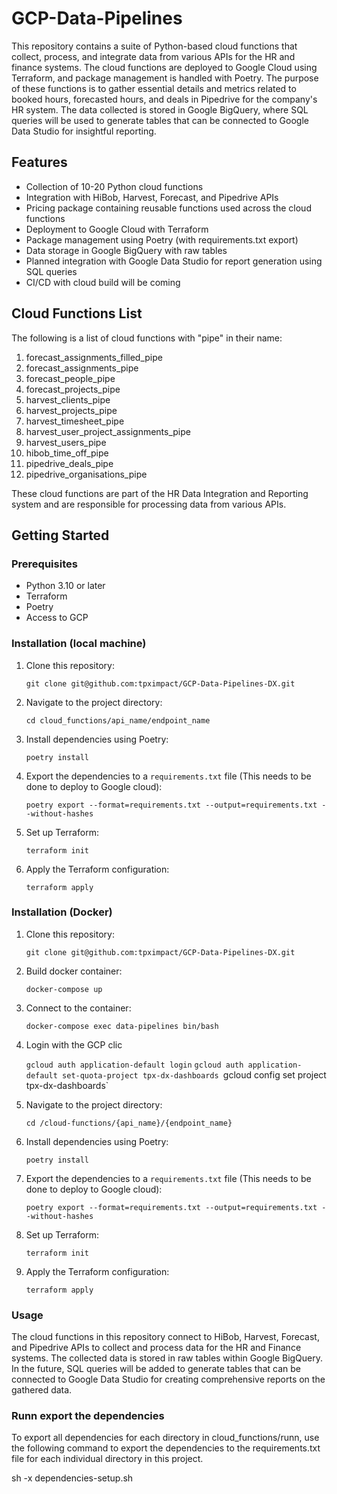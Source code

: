 # GCP-Data-Pipelines

This repository contains a suite of Python-based cloud functions that collect, process, and integrate data from various APIs for the HR and finance systems. The cloud functions are deployed to Google Cloud using Terraform, and package management is handled with Poetry. The purpose of these functions is to gather essential details and metrics related to booked hours, forecasted hours, and deals in Pipedrive for the company's HR system. The data collected is stored in Google BigQuery, where SQL queries will be used to generate tables that can be connected to Google Data Studio for insightful reporting.

## Features

- Collection of 10-20 Python cloud functions
- Integration with HiBob, Harvest, Forecast, and Pipedrive APIs
- Pricing package containing reusable functions used across the cloud functions
- Deployment to Google Cloud with Terraform
- Package management using Poetry (with requirements.txt export)
- Data storage in Google BigQuery with raw tables
- Planned integration with Google Data Studio for report generation using SQL queries
- CI/CD with cloud build will be coming

## Cloud Functions List

The following is a list of cloud functions with "pipe" in their name:

1. forecast_assignments_filled_pipe
2. forecast_assignments_pipe
3. forecast_people_pipe
4. forecast_projects_pipe
5. harvest_clients_pipe
6. harvest_projects_pipe
7. harvest_timesheet_pipe
8. harvest_user_project_assignments_pipe
9. harvest_users_pipe
10. hibob_time_off_pipe
11. pipedrive_deals_pipe
12. pipedrive_organisations_pipe

These cloud functions are part of the HR Data Integration and Reporting system and are responsible for processing data from various APIs.

## Getting Started

### Prerequisites

- Python 3.10 or later
- Terraform
- Poetry
- Access to GCP

### Installation (local machine)

1. Clone this repository:

   `git clone git@github.com:tpximpact/GCP-Data-Pipelines-DX.git`

2. Navigate to the project directory:

   `cd cloud_functions/api_name/endpoint_name`

3. Install dependencies using Poetry:

   `poetry install`

4. Export the dependencies to a `requirements.txt` file
   (This needs to be done to deploy to Google cloud):

   `poetry export --format=requirements.txt --output=requirements.txt --without-hashes`

5. Set up Terraform:

   `terraform init`

6. Apply the Terraform configuration:

   `terraform apply`

### Installation (Docker)

1. Clone this repository:

   `git clone git@github.com:tpximpact/GCP-Data-Pipelines-DX.git`

2. Build docker container:
   
   `docker-compose up`
3. Connect to the container:

   `docker-compose exec data-pipelines bin/bash`

4. Login with the GCP clic

   `gcloud auth application-default login`
   `gcloud auth application-default set-quota-project tpx-dx-dashboards
   `gcloud config set project tpx-dx-dashboards`

5. Navigate to the project directory:

   `cd /cloud-functions/{api_name}/{endpoint_name}`

6. Install dependencies using Poetry:

   `poetry install`

7. Export the dependencies to a `requirements.txt` file
   (This needs to be done to deploy to Google cloud):

   `poetry export --format=requirements.txt --output=requirements.txt --without-hashes`

8. Set up Terraform:

   `terraform init`

9. Apply the Terraform configuration:

   `terraform apply`

### Usage

The cloud functions in this repository connect to HiBob, Harvest, Forecast, and Pipedrive APIs to collect and process data for the HR and Finance systems. The collected data is stored in raw tables within Google BigQuery. In the future, SQL queries will be added to generate tables that can be connected to Google Data Studio for creating comprehensive reports on the gathered data.


### Runn export the dependencies

To export all dependencies for each directory in cloud_functions/runn, use the following command to export the dependencies to the requirements.txt file for each individual directory in this project.

   sh -x dependencies-setup.sh
